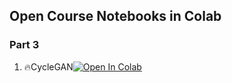 ## Open Course Notebooks in Colab

### Part 3
1. 🔥CycleGAN[![Open In Colab](https://colab.research.google.com/assets/colab-badge.svg)](https://colab.research.google.com/github/TA-aiacademy/course_3.0/blob/v2-5_gan/08_v2-5_GAN/Part3/01_CycleGAN.ipynb)
